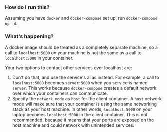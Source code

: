 ### How do I run this?
Assuming you have `docker` and `docker-compose` set up, run `docker-compose up -d`.

### What's happening?

A docker image should be treated as a completely separate machine, so a call to `localhost:5000` on your machine is not the same as a call to `localhost:5000` in your container. 

Your two options to contact other services over localhost are:
1. Don't do that, and use the service's alias instead. For example, a call to `localhost:5000` becomes `server:5000` when you service is named `server`. This works because `docker-compose` creates a default network over which your containers can communicate.
2. Specify the `network_mode` as `host` for the client container. A `host` network mode will make sure that your container is using the same networking stack as your host machine. In other words, `localhost:5000` on your laptop becomes `localhost:5000` in the client container. This is not recommended, because it means that your ports are exposed on the host machine and could network with unintended services. 
